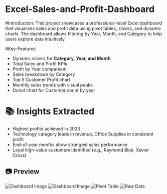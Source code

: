# Excel-Sales-and-Profit-Dashboard
#Introduction:
This project showcases a professional-level Excel dashboard that visualizes sales and profit data using pivot tables, slicers, and dynamic charts. The dashboard allows filtering by Year, Month, and Category to help users explore data intuitively.


#Key-Features

- Dynamic slicers for **Category, Year, and Month**
- Total Sales and Profit KPIs
- Profit by Year comparison
- Sales breakdown by Category
- Top 5 Customer Profit chart
- Monthly sales trends with visual peaks
- Donut chart for Customer count by year

# 📚 Insights Extracted

- Highest profits achieved in 2023
- Technology category leads in revenue, Office Supplies in consistent profit
- End-of-year months show strongest sales performance
- Loyal high-value customers identified (e.g., Raymond Blue, Xavier Cross)

## 📷 Preview

![Dashboard Image](https://github.com/user-attachments/assets/114daa54-6cfb-4b32-a37e-8b9fa6b44f57)
![Dashboard Image](https://github.com/user-attachments/assets/0983b350-9712-4883-911b-36b7005e37ee)
![Pivot Table](https://github.com/user-attachments/assets/5d25a269-2276-4de4-a1c4-2fb37217e0e3)
![Raw Data](https://github.com/user-attachments/assets/aca8a325-db6d-41ff-8b81-aa9de36592a3)






